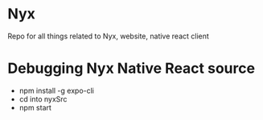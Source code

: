 # Nyx
Repo for all things related to Nyx, website, native react client

# Debugging Nyx Native React source
* npm install -g expo-cli
* cd into nyxSrc
* npm start
